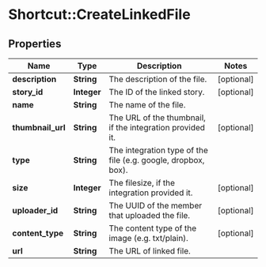 # Shortcut::CreateLinkedFile

## Properties
Name | Type | Description | Notes
------------ | ------------- | ------------- | -------------
**description** | **String** | The description of the file. | [optional] 
**story_id** | **Integer** | The ID of the linked story. | [optional] 
**name** | **String** | The name of the file. | 
**thumbnail_url** | **String** | The URL of the thumbnail, if the integration provided it. | [optional] 
**type** | **String** | The integration type of the file (e.g. google, dropbox, box). | 
**size** | **Integer** | The filesize, if the integration provided it. | [optional] 
**uploader_id** | **String** | The UUID of the member that uploaded the file. | [optional] 
**content_type** | **String** | The content type of the image (e.g. txt/plain). | [optional] 
**url** | **String** | The URL of linked file. | 

